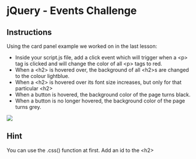 # jQuery - Events Challenge

## Instructions

 Using the card panel example we worked on in the last lesson:

* Inside your script.js file, add a click event which will trigger when a &lt;p&gt; tag is clicked and will change the color of all &lt;p&gt; tags to red.
* When a &lt;h2&gt; is hovered over, the background of all &lt;h2&gt;s are changed to the colour lightblue.
* When a &lt;h2&gt; is hovered over its font size increases, but only for that particular &lt;h2&gt;
* When a button is hovered, the background color of the page turns black.
* When a button is no longer hovered, the background color of the page turns grey.

![](https://s3-eu-west-1.amazonaws.com/codeinstitute/fullstack/05-interactive-front-end-development/jQueryevent.png)

## Hint

You can use the .css() function at first. Add an id to the &lt;h2&gt;